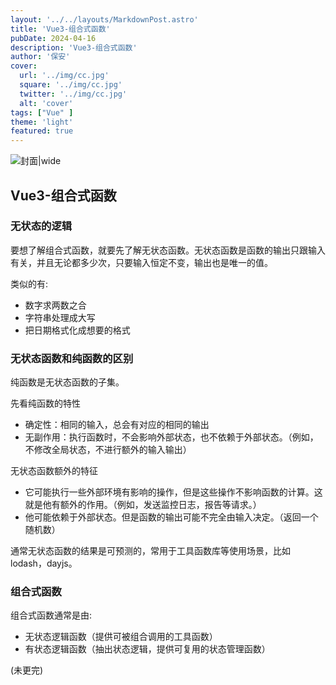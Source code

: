 ```yaml
---
layout: '../../layouts/MarkdownPost.astro'
title: 'Vue3-组合式函数'
pubDate: 2024-04-16
description: 'Vue3-组合式函数'
author: '保安'
cover:
  url: '../img/cc.jpg'
  square: '../img/cc.jpg'
  twitter: '../img/cc.jpg'
  alt: 'cover'
tags: ["Vue" ]
theme: 'light'
featured: true
---
```


![封面|wide](/images/cc.jpg)


## Vue3-组合式函数

### 无状态的逻辑

要想了解组合式函数，就要先了解无状态函数。无状态函数是函数的输出只跟输入有关，并且无论都多少次，只要输入恒定不变，输出也是唯一的值。

类似的有:
- 数字求两数之合
- 字符串处理成大写
- 把日期格式化成想要的格式

### 无状态函数和纯函数的区别

纯函数是无状态函数的子集。

先看纯函数的特性

- 确定性：相同的输入，总会有对应的相同的输出
- 无副作用：执行函数时，不会影响外部状态，也不依赖于外部状态。（例如，不修改全局状态，不进行额外的输入输出）

无状态函数额外的特征
- 它可能执行一些外部环境有影响的操作，但是这些操作不影响函数的计算。这就是他有额外的作用。（例如，发送监控日志，报告等请求。）
- 他可能依赖于外部状态。但是函数的输出可能不完全由输入决定。（返回一个随机数）

通常无状态函数的结果是可预测的，常用于工具函数库等使用场景，比如lodash，dayjs。

### 组合式函数

组合式函数通常是由:
- 无状态逻辑函数（提供可被组合调用的工具函数）
- 有状态逻辑函数（抽出状态逻辑，提供可复用的状态管理函数）


(未更完)